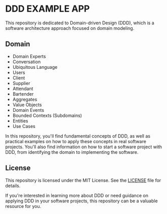 # DDD EXAMPLE APP

This repository is dedicated to Domain-driven Design (DDD), which is a software architecture approach focused on domain modeling.

## Domain

- Domain Experts
- Conversation
- Ubiquitous Language
- Users
- Client
- Supplier
- Attendant
- Bartender
- Aggregates
- Value Objects
- Domain Events
- Bounded Contexts (Subdomains)
- Entities
- Use Cases

In this repository, you'll find fundamental concepts of DDD, as well as practical examples on how to apply these concepts in real software projects. You'll also find information on how to start a software project with DDD, from identifying the domain to implementing the software.

## License

This repository is licensed under the MIT License. See the [LICENSE](https://chat.openai.com/LICENSE)  file for details.

If you're interested in learning more about DDD or need guidance on applying DDD in your software projects, this repository can be a valuable resource for you.
